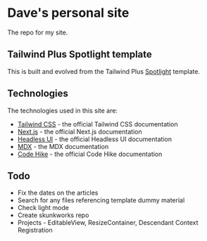 # Dave's personal site

The repo for my site.

## Tailwind Plus Spotlight template

This is built and evolved from the Tailwind Plus [Spotlight](https://tailwindcss.com/plus/templates/spotlight/) template.

## Technologies

The technologies used in this site are:

- [Tailwind CSS](https://tailwindcss.com/docs) - the official Tailwind CSS documentation
- [Next.js](https://nextjs.org/docs) - the official Next.js documentation
- [Headless UI](https://headlessui.dev) - the official Headless UI documentation
- [MDX](https://mdxjs.com) - the MDX documentation
- [Code Hike](https://codehike.org/) - the official Code Hike documentation

## Todo

- Fix the dates on the articles
- Search for any files referencing template dummy material
- Check light mode
- Create skunkworks repo
- Projects - EditableView, ResizeContainer, Descendant Context Registration
